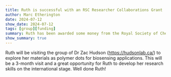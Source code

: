 ```yaml
---
title: Ruth is successful with an RSC Researcher Collaborations Grant
author: Marc Etherington
date: 2024-07-12
show_date: 2024-07-12
tags: [group][funding]
summary: Ruth has been awarded some money from the Royal Society of Chemistry to visit the group of Dr Zac Hudson at the University of British Columbia
show_summary: true
---
```

Ruth will be visiting the group of Dr Zac Hudson (https://hudsonlab.ca/) to explore her materials as polymer dots for biosensing applications. This will be a 3-month visit and a great opportunity for Ruth to develop her research skills on the international stage. Well done Ruth!
